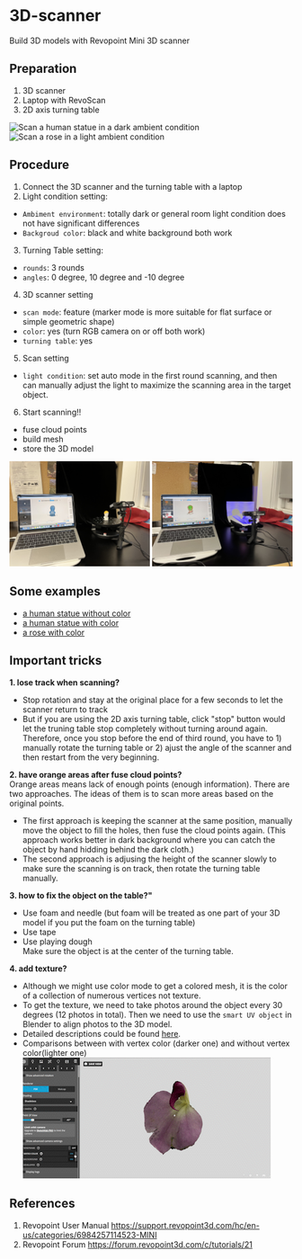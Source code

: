# 3D-scanner
Build 3D models with Revopoint Mini 3D scanner

## Preparation
1. 3D scanner
2. Laptop with RevoScan
3. 2D axis turning table

![Scan a human statue in a dark ambient condition](https://github.com/yuemeanshappy/3D-scanner/blob/main/gif/dark_env.gif)
![Scan a rose in a light ambient condition](https://github.com/yuemeanshappy/3D-scanner/blob/main/gif/light_env.gif)

## Procedure
1. Connect the 3D scanner and the turning table with a laptop
2. Light condition setting:
  - `Ambiment environment`: totally dark or general room light condition does not have significant differences
  - `Backgroud color`: black and white background both work
3. Turning Table setting:
  - `rounds`: 3 rounds
  - `angles`: 0 degree, 10 degree and -10 degree
4. 3D scanner setting
  - `scan mode`: feature (marker mode is more suitable for flat surface or simple geometric shape)
  - `color`: yes (turn RGB camera on or off both work)
  - `turning table`: yes
5. Scan setting
  - `light condition`: set auto mode in the first round scanning, and then can manually adjust the light to maximize the scanning area in the target object.
6. Start scanning!!
  - fuse cloud points
  - build mesh
  - store the 3D model

<p float="left">
  <img src="https://github.com/yuemeanshappy/3D-scanner/blob/main/img/dark_bg.jpg" width="250" />
  <img src="https://github.com/yuemeanshappy/3D-scanner/blob/main/img/white_bg.jpg" width="250" /> 
</p>

## Some examples
- [a human statue without color](https://3dviewer.net#model=https://raw.githubusercontent.com/yuemeanshappy/3D-scanner/main/models/statue%20without%20color_mesh.ply)
- [a human statue with color](https://3dviewer.net#model=https://raw.githubusercontent.com/yuemeanshappy/3D-scanner/main/models/statue%20with%20color_mesh_rgb.ply)
- [a rose with color](https://3dviewer.net#model=https://raw.githubusercontent.com/yuemeanshappy/3D-scanner/main/models/rose%20with%20color_mesh_rgb.ply)

## Important tricks
**1. lose track when scanning?**
- Stop rotation and stay at the original place for a few seconds to let the scanner return to track
- But if you are using the 2D axis turning table, click "stop" button would let the truning table stop completely without turning around again. Therefore, once you stop before the end of third round, you have to 1) manually rotate the turning table or 2) ajust the angle of the scanner and then restart from the very beginning.

**2. have orange areas after fuse cloud points?**\
Orange areas means lack of enough points (enough information). There are two approaches. The ideas of them is to scan more areas based on the original points.
- The first approach is keeping the scanner at the same position, manually move the object to fill the holes, then fuse the cloud points again. (This approach works better in dark background where you can catch the object by hand hidding behind the dark cloth.) 
- The second approach is adjusing the height of the scanner slowly to make sure the scanning is on track, then rotate the turning table manually.

**3. how to fix the object on the table?"**
- Use foam and needle (but foam will be treated as one part of your 3D model if you put the foam on the turning table)
- Use tape
- Use playing dough\
Make sure the object is at the center of the turning table.

**4. add texture?**
- Although we might use color mode to get a colored mesh, it is the color of a collection of numerous vertices not texture.
- To get the texture, we need to take photos around the object every 30 degrees (12 photos in total). Then we need to use the `smart UV object` in Blender to align photos to the 3D model.
- Detailed descriptions could be found [here](https://forum.revopoint3d.com/t/how-to-texture-your-scans/13023).
- Comparisons between with vertex color (darker one) and without vertex color(lighter one)\
![with and without verted color](https://github.com/yuemeanshappy/3D-scanner/blob/main/gif/with%20and%20without%20vertex%20color.gif)

## References
1. Revopoint User Manual https://support.revopoint3d.com/hc/en-us/categories/6984257114523-MINI
2. Revopoint Forum https://forum.revopoint3d.com/c/tutorials/21
